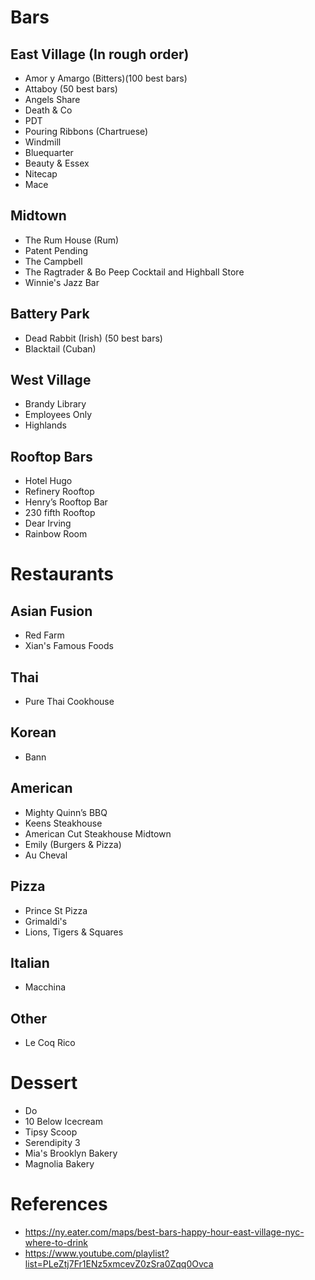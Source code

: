 # Bars
## East Village (In rough order)
* Amor y Amargo (Bitters)(100 best bars)
* Attaboy (50 best bars)
* Angels Share
* Death & Co
* PDT
* Pouring Ribbons (Chartruese)
* Windmill
* Bluequarter
* Beauty & Essex
* Nitecap
* Mace

## Midtown
* The Rum House (Rum)
* Patent Pending
* The Campbell
* The Ragtrader & Bo Peep Cocktail and Highball Store
* Winnie's Jazz Bar

## Battery Park
* Dead Rabbit (Irish) (50 best bars)
* Blacktail (Cuban)

## West Village
* Brandy Library
* Employees Only
* Highlands

## Rooftop Bars
* Hotel Hugo
* Refinery Rooftop
* Henry’s Rooftop Bar
* 230 fifth Rooftop
* Dear Irving
* Rainbow Room

# Restaurants
## Asian Fusion
* Red Farm
* Xian's Famous Foods

## Thai
* Pure Thai Cookhouse

## Korean
* Bann

## American
* Mighty Quinn’s BBQ
* Keens Steakhouse
* American Cut Steakhouse Midtown
* Emily (Burgers & Pizza)
* Au Cheval

## Pizza
* Prince St Pizza
* Grimaldi's
* Lions, Tigers & Squares

## Italian
* Macchina

## Other
* Le Coq Rico

# Dessert
* Do
* 10 Below Icecream
* Tipsy Scoop
* Serendipity 3
* Mia's Brooklyn Bakery
* Magnolia Bakery

# References
* https://ny.eater.com/maps/best-bars-happy-hour-east-village-nyc-where-to-drink
* https://www.youtube.com/playlist?list=PLeZtj7Fr1ENz5xmcevZ0zSra0Zqq0Ovca
